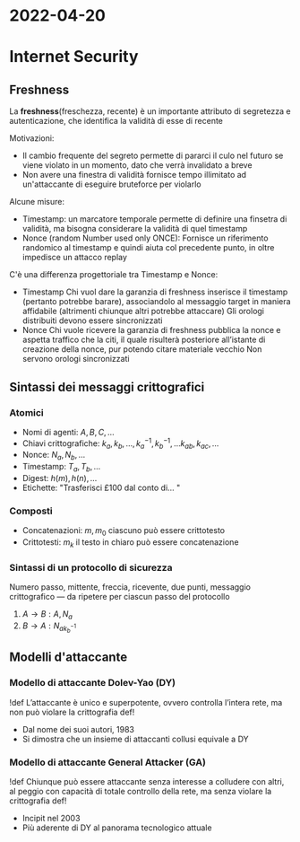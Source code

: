 # 2022-04-20
# Internet Security
## Freshness
La **freshness**(freschezza, recente) è un importante attributo di segretezza e autenticazione, che identifica la validità di esse di recente

Motivazioni:

- Il cambio frequente del segreto permette di pararci il culo nel futuro se viene violato in un momento, dato che verrà invalidato a breve
- Non avere una finestra di validità fornisce tempo illimitato ad un'attaccante di eseguire bruteforce per violarlo

Alcune misure:

- Timestamp: un marcatore temporale permette di definire una finsetra di validità, ma bisogna considerare la validità di quel timestamp
- Nonce (random Number used only ONCE): Fornisce un riferimento randomico al timestamp e quindi aiuta col precedente punto, in oltre impedisce un attacco replay

C'è una differenza progettoriale tra Timestamp e Nonce:

- Timestamp
  Chi vuol dare la garanzia di freshness inserisce il timestamp (pertanto potrebbe barare), associandolo al messaggio target in maniera affidabile (altrimenti chiunque altri potrebbe attaccare)
  Gli orologi distribuiti devono essere sincronizzati
- Nonce
  Chi vuole ricevere la garanzia di freshness pubblica la nonce e aspetta traffico che la citi, il quale risulterà posteriore all’istante di creazione della nonce, pur potendo citare materiale vecchio
  Non servono orologi sincronizzati
## Sintassi dei messaggi crittografici
### Atomici
- Nomi di agenti: $A, B, C,\ldots$
- Chiavi crittografiche: $k_{a}, k_{b}, \ldots, k^{−1}_{a}, k^{−1}_{b}, \ldots k_{ab}, k_{ac}, \ldots$
- Nonce: $N_{a}, N_{b}, \ldots$
- Timestamp: $T_{a}, T_{b}, \ldots$
- Digest: $h(m), h(n),\ldots$
- Etichette: $\text{"Trasferisci £100 dal conto di... "}$
### Composti
- Concatenazioni: $m, m_{0}$
  ciascuno può essere crittotesto
- Crittotesti: $m_{k}$
  il testo in chiaro può essere concatenazione
### Sintassi di un protocollo di sicurezza
Numero passo, mittente, freccia, ricevente, due punti, messaggio crittografico — da ripetere per ciascun passo del protocollo

1. $A\to B:A,N_{a}$
2. $B\to A:N_{ak^{−1}_{b}}$
## Modelli d'attaccante
### Modello di attaccante Dolev-Yao (DY)
!def
L’attaccante è unico e superpotente, ovvero controlla l’intera rete, ma non può violare la crittografia
def!

- Dal nome dei suoi autori, 1983
- Si dimostra che un insieme di attaccanti collusi equivale a DY
### Modello di attaccante General Attacker (GA)
!def
Chiunque può essere attaccante senza interesse a colludere con altri, al peggio con capacità di totale controllo della rete, ma senza violare la crittografia
def!

- Incipit nel 2003
- Più aderente di DY al panorama tecnologico attuale
